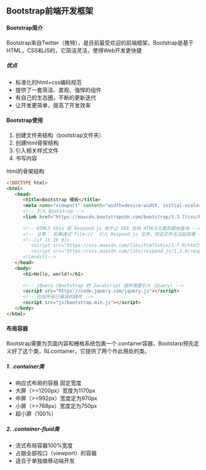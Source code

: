 ## Bootstrap前端开发框架

#### Bootstrap简介

Bootstrap来自Twitter（推特），是目前最受欢迎的前端框架。Bootstrap是基于HTML，CSS和JS的，它简洁灵活，使得Web开发更快捷

##### 优点

* 标准化的html+css编码规范
* 提供了一套简洁、直观、强悍的组件
* 有自己的生态圈，不断的更新迭代
* 让开发更简单，提高了开发效率

#### Bootstrap使用

1. 创建文件夹结构（bootstrap文件夹）
2. 创建html骨架结构
3. 引入相关样式文件
4. 书写内容

html的骨架结构

~~~ html
<!DOCTYPE html>
<html>
   <head>
      <title>Bootstrap 模板</title>
      <meta name="viewport" content="width=device-width, initial-scale=1.0">
      <!-- 引入 Bootstrap -->
      <link href="https://maxcdn.bootstrapcdn.com/bootstrap/3.3.7/css/bootstrap.min.css" rel="stylesheet">
 
      <!-- HTML5 Shiv 和 Respond.js 用于让 IE8 支持 HTML5元素和媒体查询 -->
      <!-- 注意： 如果通过 file://  引入 Respond.js 文件，则该文件无法起效果 -->
      <!--[if lt IE 9]>
         <script src="https://oss.maxcdn.com/libs/html5shiv/3.7.0/html5shiv.js"></script>
         <script src="https://oss.maxcdn.com/libs/respond.js/1.3.0/respond.min.js"></script>
      <![endif]-->
   </head>
   <body>
      <h1>Hello, world!</h1>
 
      <!-- jQuery (Bootstrap 的 JavaScript 插件需要引入 jQuery) -->
      <script src="https://code.jquery.com/jquery.js"></script>
      <!-- 包括所有已编译的插件 -->
      <script src="js/bootstrap.min.js"></script>
   </body>
</html>
~~~

#### 布局容器

Bootstrap需要为页面内容和栅格系统包裹一个.container容器，Bootstarp预先定义好了这个类，叫.container，它提供了两个作此用处的类。

##### 1.  .container类

* 响应式布局的容器 固定宽度
* 大屏（>=1200px）宽度为1170px
* 中屏（>=992px）宽度定为970px
* 小屏（>=768px）宽度定为750px
* 超小屏（100%）

##### 2.  .container-fluid类

* 流式布局容器100%宽度
* 占据全部视口（viewport）的容器
* 适合于单独做移动端开发



